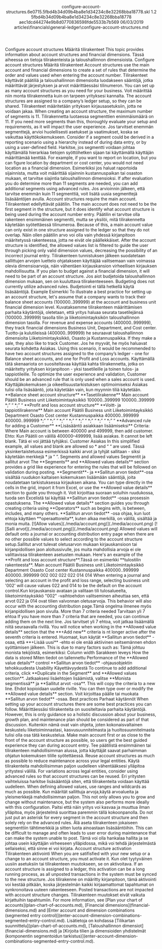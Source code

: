 <?xml version="1.0" encoding="UTF-8"?>
<xliff xmlns:logoport="urn:logoport:xliffeditor:xliff-extras:1.0" xmlns:xsi="http://www.w3.org/2001/XMLSchema-instance" xmlns="urn:oasis:names:tc:xliff:document:1.2" xmlns:xliffext="urn:microsoft:content:schema:xliffextensions" version="1.2" xsi:schemaLocation="urn:oasis:names:tc:xliff:document:1.2 xliff-core-1.2-transitional.xsd">
  <file datatype="xml" source-language="en-US" original="configure-account-structures.md" target-language="fi-FI">
    <header>
      <tool tool-company="Microsoft" tool-version="1.0-d915bc8" tool-name="mdxliff" tool-id="mdxliff"/>
      <xliffext:skl_file_name>configure-account-structures.6e0715.5fbd4b34d09b4ba8e1d34234c8e32268bba18778.skl</xliffext:skl_file_name>
      <xliffext:version>1.2</xliffext:version>
      <xliffext:ms.openlocfilehash>5fbd4b34d09b4ba8e1d34234c8e32268bba18778</xliffext:ms.openlocfilehash>
      <xliffext:ms.sourcegitcommit>aec1dcd44274e9b8d0770836598fde5533b7b569</xliffext:ms.sourcegitcommit>
      <xliffext:ms.lasthandoff>06/03/2019</xliffext:ms.lasthandoff>
      <xliffext:ms.openlocfilepath>articles\financials\general-ledger\configure-account-structures.md</xliffext:ms.openlocfilepath>
    </header>
    <body>
      <group extype="content" id="content">
        <trans-unit xml:space="preserve" translate="yes" id="101" restype="x-metadata">
          <source>Configure account structures</source>
        <target logoport:matchpercent="101" state="translated" state-qualifier="leveraged-tm">Määritä tilirakenteet</target></trans-unit>
        <trans-unit xml:space="preserve" translate="yes" id="102" restype="x-metadata">
          <source>This topic provides information about account structures and financial dimensions.</source>
        <target logoport:matchpercent="101" state="translated" state-qualifier="leveraged-tm">Tässä aiheessa on tietoja tilirakenteista ja taloushallinnon dimensioista.</target></trans-unit>
        <trans-unit xml:space="preserve" translate="yes" id="103">
          <source>Configure account structures</source>
        <target logoport:matchpercent="101" state="translated" state-qualifier="leveraged-tm">Määritä tilirakenteet</target></trans-unit>
        <trans-unit xml:space="preserve" translate="yes" id="104">
          <source>Account structures use the main account and financial dimensions to create a set of rules that determine the order and values used when entering the account number.</source>
        <target logoport:matchpercent="101" state="translated" state-qualifier="leveraged-tm">Tilirakenteet käyttävät päätiliä ja taloushallinnon dimensioita luodakseen sääntöjä, jotka määrittävät järjestyksen ja arvot määrittäessäsi tilinumeron.</target></trans-unit>
        <trans-unit xml:space="preserve" translate="yes" id="105">
          <source>You can set up as many account structures as you need for your business.</source>
        <target logoport:matchpercent="101" state="translated" state-qualifier="leveraged-tm">Voit määrittää niin monta tilirakennetta kuin on tarpeen yrityksesi kannalta.</target></trans-unit>
        <trans-unit xml:space="preserve" translate="yes" id="106">
          <source>The account structures are assigned to a company’s ledger setup, so they can be shared.</source>
        <target logoport:matchpercent="101" state="translated" state-qualifier="leveraged-tm">Tilirakenteet määritetään yrityksen kirjausasetuksiin, jotta ne voidaan jakaa.</target></trans-unit>
        <trans-unit xml:space="preserve" translate="yes" id="107">
          <source>When creating an account structure, the maximum number of segments is 11.</source>
        <target logoport:matchpercent="101" state="translated" state-qualifier="leveraged-tm">Tilirakennetta luotaessa segmenttien enimmäismäärä on 11.</target></trans-unit>
        <trans-unit xml:space="preserve" translate="yes" id="108">
          <source>If you need more segments than this, thoroughly evaluate your setup and requirements, as it will impact the user experience.</source>
        <target logoport:matchpercent="101" state="translated" state-qualifier="leveraged-tm">Jos tarvitset enemmän segmenttejä, arvioi huolellisesti asetukset ja vaatimukset, koska se vaikuttaa käyttökokemukseen.</target></trans-unit>
        <trans-unit xml:space="preserve" translate="yes" id="109">
          <source>Consider if a segment could be derived in a reporting scenario using a hierarchy instead of during data entry, or by using a user-defined field.</source>
        <target logoport:matchpercent="101" state="translated" state-qualifier="leveraged-tm">Harkitse, jos segmentti voidaan johtaa käyttämällä hierarkiaa tietojen syöttöhetken sijaan tai käyttämällä käyttäjän määrittämää kenttää.</target></trans-unit>
        <trans-unit xml:space="preserve" translate="yes" id="110">
          <source>For example, if you want to report on location, but you can figure location by department or cost center, you would not need location as a financial dimension.</source>
        <target logoport:matchpercent="101" state="translated" state-qualifier="leveraged-tm">Esimerkiksi jos haluat raportoida sijainnista, mutta voit määrittää sijainnin kustannuspaikan tai osaston mukaan, et tarvitse siajintia taloushallinnon dimensioksi.</target></trans-unit>
        <trans-unit xml:space="preserve" translate="yes" id="111">
          <source>If after evaluation you do determine more than 11 segments are needed, you can add additional segments using advanced rules.</source>
        <target logoport:matchpercent="101" state="translated" state-qualifier="leveraged-tm">Jos arvioinnin jälkeen, että tarvitse enemmän kuin 11 segmenttiä, voit lisätä uusia segmenttejä lisäsääntöjen avulla.</target></trans-unit>
        <trans-unit xml:space="preserve" translate="yes" id="112">
          <source>Account structures require the main account.</source>
        <target logoport:matchpercent="101" state="translated" state-qualifier="leveraged-tm">Tilirakenteet edellyttävät päätilin.</target></trans-unit>
        <trans-unit xml:space="preserve" translate="yes" id="113">
          <source>The main account does not need to be the first segment in the structure, but it does identify what account structure is being used during the account number entry.</source>
        <target logoport:matchpercent="101" state="translated" state-qualifier="leveraged-tm">Päätilin ei tarvitse olla rakenteen ensimmäinen segmentti, mutta se yksilöi, mitä tilirakennetta käytetään syötettäessä tilinumeroa.</target></trans-unit>
        <trans-unit xml:space="preserve" translate="yes" id="114">
          <source>Because of this, a main account value can only exist in one structure assigned to the ledger so that they do not overlap.</source>
        <target logoport:matchpercent="101" state="translated" state-qualifier="leveraged-tm">Näin ollen päätilin arvo voi olla vain yhdessä kirjanpitoon määritetyssä rakenteessa, jotta ne eivät ole päällekkäiset.</target></trans-unit>
        <trans-unit xml:space="preserve" translate="yes" id="115">
          <source>After the account structure is identified, the allowed values list is filtered to guide the user through picking only valid dimension values, decreasing the possibility of an incorrect journal entry.</source>
        <target logoport:matchpercent="101" state="translated" state-qualifier="leveraged-tm">Tilirakenteen tunnistuksen jälkeen suodatetaan sallittujen arvojen luettelo ohjatakseen käyttäjää valitsemaan vain voimassa olevia dimensioarvoja, näin vähentäen kirjauskansion virheellisen kirjauksen mahdollisuutta.</target></trans-unit>
        <trans-unit xml:space="preserve" translate="yes" id="116">
          <source>If you plan to budget against a financial dimension, it will need to be part of an account structure.</source>
        <target logoport:matchpercent="101" state="translated" state-qualifier="leveraged-tm">Jos aiot budjetoida taloushallinnon dimension mukaan, sen on kuuluttava tilirakenteeseen.</target></trans-unit>
        <trans-unit xml:space="preserve" translate="yes" id="117">
          <source>Budgeting does not currently utilize advanced rules.</source>
        <target logoport:matchpercent="101" state="translated" state-qualifier="leveraged-tm">Budjetointi ei tällä hetkellä käytä lisäsääntöjä.</target></trans-unit>
        <trans-unit xml:space="preserve" translate="yes" id="118">
          <source>Example</source>
        <target logoport:matchpercent="101" state="translated" state-qualifier="leveraged-tm">Esimerkki</target></trans-unit>
        <trans-unit xml:space="preserve" translate="yes" id="119">
          <source>To illustrate a best practice for setting up an account structure, let's assume that a company wants to track their balance sheet accounts (100000..399999) at the account and business unit financial dimension level.</source>
        <target logoport:matchpercent="101" state="translated" state-qualifier="leveraged-tm">Kuvataksemme tilirakenteen määrittämisen parhaita käytäntöjä, oletetaan, että yritys haluaa seurata tasetilejänsä (100000..399999) tasolla tilin ja liiketoimintayksikön taloushallinnon dimension tasolla.</target></trans-unit>
        <trans-unit xml:space="preserve" translate="yes" id="120">
          <source>For revenue and expense accounts (400000..999999), they track financial dimensions Business Unit, Department, and Cost center.</source>
        <target logoport:matchpercent="101" state="translated" state-qualifier="leveraged-tm">Tuotto-ja kulutileissä (400000..999999) he seuraavat taloushallinnon dimensioita Liiketoimintayksikkö, Osasto ja Kustannuspaikka.</target></trans-unit>
        <trans-unit xml:space="preserve" translate="yes" id="121">
          <source>If they make a sale, they also like to track Customer.</source>
        <target logoport:matchpercent="101" state="translated" state-qualifier="leveraged-tm">Jos he myyvät, he myös haluavat seurata kohdetta Asiakas.</target></trans-unit>
        <trans-unit xml:space="preserve" translate="yes" id="122">
          <source>Using this scenario, it would be recommended to have two account structures assigned to the company’s ledger - one for Balance sheet accounts, and one for Profit and Loss accounts.</source>
        <target logoport:matchpercent="101" state="translated" state-qualifier="leveraged-tm">Käyttämällä tätä skenaariota on suositeltavaa käyttää kahta tilirakennetta, jotka on määritetty yrityksen kirjanpitoon - yksi tasetileille ja toinen tulos- ja tappiotileille.</target></trans-unit>
        <trans-unit xml:space="preserve" translate="yes" id="123">
          <source>To optimize the user experience and validation, Customer should be an advanced rule that is only used when a sales account is used.</source>
        <target logoport:matchpercent="101" state="translated" state-qualifier="leveraged-tm">Käyttäjäkokemuksen ja oikeellisuustarkistuksen optimoimiseksi Asiakas tulisi olla lisäsääntö, jota käytetään vain, kun myynnin tiliä käytetään.</target></trans-unit>
        <trans-unit xml:space="preserve" translate="yes" id="124">
          <source><bpt id="p1">**</bpt>Balance sheet account structure<ept id="p1">**</ept></source>
        <target logoport:matchpercent="101" state="translated" state-qualifier="leveraged-tm"><bpt id="p1">**</bpt>Tasetilirakenne<ept id="p1">**</ept></target></trans-unit>
        <trans-unit xml:space="preserve" translate="yes" id="125">
          <source>Main account</source>
        <target logoport:matchpercent="101" state="translated" state-qualifier="leveraged-tm">Päätili</target></trans-unit>
        <trans-unit xml:space="preserve" translate="yes" id="126">
          <source>Business unit</source>
        <target logoport:matchpercent="101" state="translated" state-qualifier="leveraged-tm">Liiketoimintayksikkö</target></trans-unit>
        <trans-unit xml:space="preserve" translate="yes" id="127">
          <source>100000..399999</source>
        <target logoport:matchpercent="101" state="translated" state-qualifier="leveraged-tm">100000..399999</target></trans-unit>
        <trans-unit xml:space="preserve" translate="yes" id="128">
          <source>*;” “</source>
        <target logoport:matchpercent="101" state="translated" state-qualifier="leveraged-tm">*;” “</target></trans-unit>
        <trans-unit xml:space="preserve" translate="yes" id="129">
          <source><bpt id="p1">**</bpt>Profit and loss account structure<ept id="p1">**</ept></source>
        <target logoport:matchpercent="101" state="translated" state-qualifier="leveraged-tm"><bpt id="p1">**</bpt>Voitt- ja tappiotilirakenne<ept id="p1">**</ept></target></trans-unit>
        <trans-unit xml:space="preserve" translate="yes" id="130">
          <source>Main account</source>
        <target logoport:matchpercent="101" state="translated" state-qualifier="leveraged-tm">Päätili</target></trans-unit>
        <trans-unit xml:space="preserve" translate="yes" id="131">
          <source>Business unit</source>
        <target logoport:matchpercent="101" state="translated" state-qualifier="leveraged-tm">Liiketoimintayksikkö</target></trans-unit>
        <trans-unit xml:space="preserve" translate="yes" id="132">
          <source>Department</source>
        <target logoport:matchpercent="101" state="translated" state-qualifier="leveraged-tm">Osasto</target></trans-unit>
        <trans-unit xml:space="preserve" translate="yes" id="133">
          <source>Cost center</source>
        <target logoport:matchpercent="101" state="translated" state-qualifier="leveraged-tm">Kustannuspaikka</target></trans-unit>
        <trans-unit xml:space="preserve" translate="yes" id="134">
          <source>400000..999999</source>
        <target logoport:matchpercent="101" state="translated" state-qualifier="leveraged-tm">400000..999999</target></trans-unit>
        <trans-unit xml:space="preserve" translate="yes" id="135">
          <source>*;” “</source>
        <target logoport:matchpercent="101" state="translated" state-qualifier="leveraged-tm">*;” “</target></trans-unit>
        <trans-unit xml:space="preserve" translate="yes" id="136">
          <source>*;” “</source>
        <target logoport:matchpercent="101" state="translated" state-qualifier="leveraged-tm">*;” “</target></trans-unit>
        <trans-unit xml:space="preserve" translate="yes" id="137">
          <source>*;” “</source>
        <target logoport:matchpercent="101" state="translated" state-qualifier="leveraged-tm">*;” “</target></trans-unit>
        <trans-unit xml:space="preserve" translate="yes" id="138">
          <source>*;” “</source>
        <target logoport:matchpercent="101" state="translated" state-qualifier="leveraged-tm">*;” “</target></trans-unit>
        <trans-unit xml:space="preserve" translate="yes" id="139">
          <source><bpt id="p1">**</bpt>Advanced rule for adding a Customer<ept id="p1">**</ept></source>
        <target logoport:matchpercent="101" state="translated" state-qualifier="leveraged-tm"><bpt id="p1">**</bpt>Lisäsääntö asiakkaan lisäämiseksi<ept id="p1">**</ept></target></trans-unit>
        <trans-unit xml:space="preserve" translate="yes" id="140">
          <source>Criteria: Where Main account is between 400000 and 499999, then add customer.</source>
        <target logoport:matchpercent="101" state="translated" state-qualifier="leveraged-tm">Ehto: Kun Päätili on välillä 400000–499999, lisää asiakas.</target></trans-unit>
        <trans-unit xml:space="preserve" translate="yes" id="141">
          <source>It cannot be left blank.</source>
        <target logoport:matchpercent="101" state="translated" state-qualifier="leveraged-tm">Tätä ei voi jättää tyhjäksi.</target></trans-unit>
        <trans-unit xml:space="preserve" translate="yes" id="142">
          <source>Customer</source>
        <target logoport:matchpercent="101" state="translated" state-qualifier="leveraged-tm">Asiakas</target></trans-unit>
        <trans-unit xml:space="preserve" translate="yes" id="143">
          <source>In this simplified example, all values and blank are allowed so * and “ “ are used.</source>
        <target logoport:matchpercent="101" state="translated" state-qualifier="leveraged-tm">Tässä yksinkertaistetussa esimerkissä kaikki arvot ja tyhjät sallitaan - siksi käytetään merkkejä * ja ” ”.</target></trans-unit>
        <trans-unit xml:space="preserve" translate="yes" id="144">
          <source>Segments and allowed values</source>
        <target logoport:matchpercent="101" state="translated" state-qualifier="leveraged-tm">Segmentit ja sallitut arvot</target></trans-unit>
        <trans-unit xml:space="preserve" translate="yes" id="145">
          <source>The <bpt id="p1">**</bpt>Segments<ept id="p1">**</ept> and <bpt id="p2">**</bpt>Allowed values details<ept id="p2">**</ept> section provides a grid like experience for entering the rules that will be followed on validation during posting.</source>
        <target logoport:matchpercent="101" state="translated" state-qualifier="leveraged-tm"><bpt id="p1">**</bpt>Segmentit<ept id="p1">**</ept>- ja <bpt id="p2">**</bpt>Sallitun arvon tiedot<ept id="p2">**</ept>-osa sisältää ruudukon kaltaisen kokemuksen lisäämään sääntöjä, joita noudatetaan tarkistuksessa kirjauksen aikana.</target></trans-unit>
        <trans-unit xml:space="preserve" translate="yes" id="146">
          <source>You can type directly in the cells in the grid, import it from Excel, or use the <bpt id="p1">**</bpt>Allowed value details<ept id="p1">**</ept> section to guide you through it.</source>
        <target logoport:matchpercent="101" state="translated" state-qualifier="leveraged-tm">Voit kirjoittaa suoraan soluihin ruudukossa, tuoda sen Excelistä tai käyttää <bpt id="p1">**</bpt>Sallitun arvon tiedot<ept id="p1">**</ept> -osaa prosessin opastuksena.</target></trans-unit>
        <trans-unit xml:space="preserve" translate="yes" id="147">
          <source>The <bpt id="p1">**</bpt>Allowed value details<ept id="p1">**</ept> section guides you through creating criteria using <bpt id="p2">**</bpt>Operators<ept id="p2">**</ept> such as begins with, is between, includes, and many others.</source>
        <target logoport:matchpercent="100" state="translated" state-qualifier="leveraged-tm"><bpt id="p1">**</bpt>Sallitun arvon tiedot<ept id="p1">**</ept> -osa ohjaa, kun luot ehtoja käyttäen <bpt id="p2">**</bpt>operaattoreita<ept id="p2">**</ept>, kuten alkaa merkillä, on välillä, sisältää ja monia muita.</target></trans-unit>
        <trans-unit xml:space="preserve" translate="yes" id="148">
          <source><bpt id="p1">[</bpt><ph id="ph1">![</ph>Allow values<ept id="p1">](./media/account.png)](./media/account.png)</ept></source>
        <target logoport:matchpercent="100" state="translated" state-qualifier="leveraged-tm"><bpt id="p1">[</bpt><ph id="ph1">![</ph>Salli arvot<ept id="p1">](./media/account.png)](./media/account.png)</ept></target></trans-unit>
        <trans-unit xml:space="preserve" translate="yes" id="149">
          <source>Allowed values will default onto a journal or accounting distribution entry page when there are no other possible values to select according to the account structure setup.</source><target logoport:matchpercent="70" state="translated" state-qualifier="leveraged-mt">Sallitut arvot tulevat oletusarvon mukaan kirjauskansioon tai kirjanpidollisen jaon aloitussivulle, jos muita mahdollisia arvoja ei ole valittavissa tilirakenteen asetusten mukaan.</target>
        </trans-unit>
        <trans-unit xml:space="preserve" translate="yes" id="150">
          <source>Here's an example of the <bpt id="p1">**</bpt>Profit and loss account structure<ept id="p1">**</ept>.</source><target logoport:matchpercent="70" state="translated" state-qualifier="leveraged-mt">Tässä on esimerkki <bpt id="p1">**</bpt>tulostilin rakenteesta<ept id="p1">**</ept>.</target>
        </trans-unit>
        <trans-unit xml:space="preserve" translate="yes" id="151">
          <source>Main account</source>
        <target logoport:matchpercent="100" state="translated" state-qualifier="leveraged-tm">Päätili</target></trans-unit>
        <trans-unit xml:space="preserve" translate="yes" id="152">
          <source>Business unit</source>
        <target logoport:matchpercent="100" state="translated" state-qualifier="leveraged-tm">Liiketoimintayksikkö</target></trans-unit>
        <trans-unit xml:space="preserve" translate="yes" id="153">
          <source>Department</source>
        <target logoport:matchpercent="100" state="translated" state-qualifier="leveraged-tm">Osasto</target></trans-unit>
        <trans-unit xml:space="preserve" translate="yes" id="154">
          <source>Cost center</source>
        <target logoport:matchpercent="100" state="translated" state-qualifier="leveraged-tm">Kustannuspaikka</target></trans-unit>
        <trans-unit xml:space="preserve" translate="yes" id="155">
          <source>400000..999999</source>
        <target logoport:matchpercent="100" state="translated" state-qualifier="leveraged-tm">400000..999999</target></trans-unit>
        <trans-unit xml:space="preserve" translate="yes" id="156">
          <source>002</source>
        <target logoport:matchpercent="100" state="translated" state-qualifier="leveraged-tm">002</target></trans-unit>
        <trans-unit xml:space="preserve" translate="yes" id="157">
          <source>022</source>
        <target logoport:matchpercent="100" state="translated" state-qualifier="leveraged-tm">022</target></trans-unit>
        <trans-unit xml:space="preserve" translate="yes" id="158">
          <source>014</source>
        <target logoport:matchpercent="100" state="translated" state-qualifier="leveraged-tm">014</target></trans-unit>
        <trans-unit xml:space="preserve" translate="yes" id="159">
          <source>When entering a journal and selecting an account in the profit and loss range, selecting business unit '002' will cause values 022 and 014 to be the default on the account control.</source><target logoport:matchpercent="70" state="translated" state-qualifier="leveraged-mt">Kun kirjauskansio avataan ja valitaan tili tulosalueelta, liiketoimintayksikkö "002" -vaihtoehdon valitseminen aiheuttaa sen, että arvot 022 ja 014 ovat tilien valvonnan oletusarvoja.</target>
        </trans-unit>
        <trans-unit xml:space="preserve" translate="yes" id="160">
          <source>This behavior will also occur with the accounting distribution page.</source><target logoport:matchpercent="70" state="translated" state-qualifier="leveraged-mt">Tämä ongelma ilmenee myös kirjanpidollisen jaon sivulla.</target>
        </trans-unit>
        <trans-unit xml:space="preserve" translate="yes" id="161">
          <source>More than 7 criteria needed</source>
        <target logoport:matchpercent="100" state="translated" state-qualifier="leveraged-tm">Tarvitaan yli 7 ehtoa</target></trans-unit>
        <trans-unit xml:space="preserve" translate="yes" id="162">
          <source>If you have more than 7 criteria that are needed, you can continue adding them on the next line.</source>
        <target logoport:matchpercent="100" state="translated" state-qualifier="leveraged-tm">Jos tarvitset yli 7 ehtoa, voit jatkaa lisäämällä niitä seuraavalla rivillä.</target></trans-unit>
        <trans-unit xml:space="preserve" translate="yes" id="163">
          <source>You will notice when working in the <bpt id="p1">**</bpt>Allowed value details<ept id="p1">**</ept> section that the <bpt id="p2">**</bpt>+Add new<ept id="p2">**</ept> criteria is nt longer active after the seventh criteria is entered.</source>
        <target logoport:matchpercent="101" state="translated" state-qualifier="leveraged-tm">Huomaat, kun käytät <bpt id="p1">**</bpt>Sallitun arvon tiedot<ept id="p1">**</ept> -osaa, että <bpt id="p2">**</bpt>+Lisää uusi<ept id="p2">**</ept> -ehto ei ole enää aktiivinen seitsemännen ehdon syöttämisen jälkeen.</target></trans-unit>
        <trans-unit xml:space="preserve" translate="yes" id="164">
          <source>This is due to many factors such as:</source>
        <target logoport:matchpercent="101" state="translated" state-qualifier="leveraged-tm">Tämä johtuu monista tekijöistä, esimerkiksi:</target></trans-unit>
        <trans-unit xml:space="preserve" translate="yes" id="165">
          <source>Column width</source>
        <target logoport:matchpercent="101" state="translated" state-qualifier="leveraged-tm">Sarakkeen leveys</target></trans-unit>
        <trans-unit xml:space="preserve" translate="yes" id="166">
          <source>How the data is stored</source>
        <target logoport:matchpercent="101" state="translated" state-qualifier="leveraged-tm">Miten tiedot on tallennettu</target></trans-unit>
        <trans-unit xml:space="preserve" translate="yes" id="167">
          <source>Performance of the <bpt id="p1">**</bpt>Allowed value details<ept id="p1">**</ept> control</source>
        <target logoport:matchpercent="101" state="translated" state-qualifier="leveraged-tm"><bpt id="p1">**</bpt>Sallitun arvon tiedot<ept id="p1">**</ept> -ohjausobjektin tehokkuudesta</target></trans-unit>
        <trans-unit xml:space="preserve" translate="yes" id="168">
          <source>Usability</source>
        <target logoport:matchpercent="101" state="translated" state-qualifier="leveraged-tm">Käyettävyydestä</target></trans-unit>
        <trans-unit xml:space="preserve" translate="yes" id="169">
          <source>To continue to add additional criteria, click <bpt id="p1">**</bpt>Duplicate in the Segment<ept id="p1">**</ept> and <bpt id="p2">**</bpt>Allowed values section<ept id="p2">**</ept>.</source>
        <target logoport:matchpercent="101" state="translated" state-qualifier="leveraged-tm">Jatkaaksesi lisäehtojen lisäämistä, valitse <bpt id="p1">**</bpt>Monista segmentissä<ept id="p1">**</ept> ja <bpt id="p2">**</bpt>Sallitut arvot -osa<ept id="p2">**</ept>.</target></trans-unit>
        <trans-unit xml:space="preserve" translate="yes" id="170">
          <source>This will copy the criteria to a new line.</source>
        <target logoport:matchpercent="101" state="translated" state-qualifier="leveraged-tm">Ehdot kopioidaan uudelle riville.</target></trans-unit>
        <trans-unit xml:space="preserve" translate="yes" id="171">
          <source>You can then type over or modify the <bpt id="p1">**</bpt>Allowed value details<ept id="p1">**</ept> section.</source>
        <target logoport:matchpercent="100" state="translated" state-qualifier="leveraged-tm">Voit kirjoittaa päälle tai muokata <bpt id="p1">**</bpt>Sallitun arvon tiedot<ept id="p1">**</ept> -osaa.</target></trans-unit>
        <trans-unit xml:space="preserve" translate="yes" id="172">
          <source>Best practices</source>
        <target logoport:matchpercent="100" state="translated" state-qualifier="leveraged-tm">Parhaat käytännöt</target></trans-unit>
        <trans-unit xml:space="preserve" translate="yes" id="173">
          <source>When setting up your account structures there are some best practices you can follow.</source>
        <target logoport:matchpercent="100" state="translated" state-qualifier="leveraged-tm">Määrittäessäsi tilirakenteita on suositeltavia parhaita käytäntöjä.</target></trans-unit>
        <trans-unit xml:space="preserve" translate="yes" id="174">
          <source>However, this is only guidance so a holistic discussion about your business, growth plan, and maintenance plan should be considered as part of that discussion.</source>
        <target logoport:matchpercent="101" state="translated" state-qualifier="leveraged-tm">Kuitenkin nämä ovat vain ohjeita, joten kokonaisvaltainen keskustelu liiketoiminnastasi, kasvusuunnitelmasta ja huoltosuunnitelmasta tulisi olla osa tätä keskustelua.</target></trans-unit>
        <trans-unit xml:space="preserve" translate="yes" id="175">
          <source>Make main account first or as close to the front of the account structure as possible, so users get the best guided experience they can during account entry.</source>
        <target logoport:matchpercent="101" state="translated" state-qualifier="leveraged-tm">Tee päätilistä ensimmäinen tai tilirakenteen mahdollisimman alussa, jotta käyttäjät saavat parhaimman ohjatun kokemuksen tilille syötettäessä.</target></trans-unit>
        <trans-unit xml:space="preserve" translate="yes" id="176">
          <source>Reuse account structures as much as possible to reduce maintenance across your legal entities.</source>
        <target logoport:matchpercent="101" state="translated" state-qualifier="leveraged-tm">Käytä tilirakenteita mahdollisimman paljon uudelleen vähentääksesi ylläpitoa yritystesi välillä.</target></trans-unit>
        <trans-unit xml:space="preserve" translate="yes" id="177">
          <source>For variations across legal entities, consider using advanced rules so that account structures can be reused.</source>
        <target logoport:matchpercent="101" state="translated" state-qualifier="leveraged-tm">Eri yritysten vaihteluissa harkitse lisäsääntöjä siten, että tilirakenteita voidaan käyttää uudelleen.</target></trans-unit>
        <trans-unit xml:space="preserve" translate="yes" id="178">
          <source>When defining allowed values, use ranges and wildcards as much as possible.</source>
        <target logoport:matchpercent="101" state="translated" state-qualifier="leveraged-tm">Kun määrität sallittuja arvoja,käytä arvoalueita ja yleismerkkejä mahdollisimman paljon.</target></trans-unit>
        <trans-unit xml:space="preserve" translate="yes" id="179">
          <source>This not only allows you to grow and change without maintenance, but the system also performs more ideally with this configuration.</source>
        <target logoport:matchpercent="101" state="translated" state-qualifier="leveraged-tm">Paitsi että näin yritys voi kasvaa ja muuttua ilman ylläpitoa, myös järjestelmä suorittaa paremmin tällä kokoonpanolla.</target></trans-unit>
        <trans-unit xml:space="preserve" translate="yes" id="180">
          <source>Do not just put an asterisk for every segment in the account structure and then solely rely on the advanced rules.</source>
        <target logoport:matchpercent="101" state="translated" state-qualifier="leveraged-tm">Älä aseta tilirakenteen jokaiseen segmenttiin tähtimerkkiä ja sitten luota ainoastaan lisäsääntöihin.</target></trans-unit>
        <trans-unit xml:space="preserve" translate="yes" id="181">
          <source>This can be difficult to manage and often leads to user error during maintenance that can make the system unable to post.</source>
        <target logoport:matchpercent="101" state="translated" state-qualifier="leveraged-tm">Tämä voi olla hankalaa hallita ja se johtaa usein käyttäjän virheeseen ylläpidossa, mikä voi tehdä järjestelmästä sellaiseksi, että sinne ei voi kirjata.</target></trans-unit>
        <trans-unit xml:space="preserve" translate="yes" id="182">
          <source>Account structure activation</source>
        <target logoport:matchpercent="101" state="translated" state-qualifier="leveraged-tm">Tilirakenteen aktivointi</target></trans-unit>
        <trans-unit xml:space="preserve" translate="yes" id="183">
          <source>When you are satifisfied with your new setup or a change to an account structure, you must activate it.</source>
        <target logoport:matchpercent="101" state="translated" state-qualifier="leveraged-tm">Kun olet tyytyväinen uusiin asetuksiin tai tilirakenteen muutokseen, se on aktivoitava.</target></trans-unit>
        <trans-unit xml:space="preserve" translate="yes" id="184">
          <source>If an account structure is assigned to a ledger, this activation can be a long running process, as all unposted transactions in the system must be synced to the new structure.</source>
        <target logoport:matchpercent="101" state="translated" state-qualifier="leveraged-tm">Jos tilirakenne on määritty kirjanpitoon, tämä aktivointi voi kestää pitkään, koska järjestelmän kaikki kirjaamattomat tapahtumat on synkronoitava uuteen rakenteeseen.</target></trans-unit>
        <trans-unit xml:space="preserve" translate="yes" id="185">
          <source>Posted transactions are not impacted with account structure changes.</source>
        <target logoport:matchpercent="101" state="translated" state-qualifier="leveraged-tm">Tilirakenteen muutokset eivät vaikuta kirjattuihin tapahtumiin.</target></trans-unit>
        <trans-unit xml:space="preserve" translate="yes" id="186">
          <source>For more information, see <bpt id="p1">[</bpt>Plan your chart of accounts<ept id="p1">](plan-chart-of-accounts.md)</ept>, <bpt id="p2">[</bpt>Financial dimensions<ept id="p2">](financial-dimensions.md)</ept> and <bpt id="p3">[</bpt>Enter account and dimension combinations (segmented entry control)<ept id="p3">](enter-account-dimension-combinations-segmented-entry-control.md)</ept>.</source>
        <target logoport:matchpercent="101" state="translated" state-qualifier="leveraged-tm">Lisätietoja on kohdassa <bpt id="p1">[</bpt>Tilikartan suunnittelu<ept id="p1">](plan-chart-of-accounts.md)</ept>, <bpt id="p2">[</bpt>Taloushallinnon dimensiot<ept id="p2">](financial-dimensions.md)</ept> ja <bpt id="p3">[</bpt>Kirjoita tilien ja dimensioiden yhdistelmät (komponentin segmentoidun tarkistus)<ept id="p3">](enter-account-dimension-combinations-segmented-entry-control.md)</ept>.</target></trans-unit>
      </group>
    </body>
  </file>
</xliff>